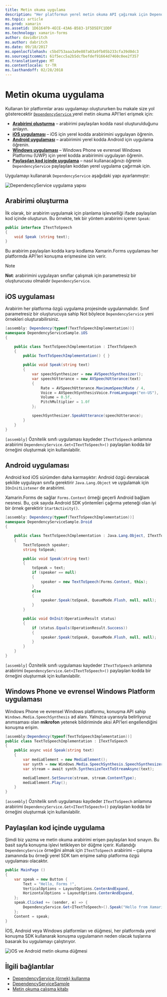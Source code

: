 ```yaml
---
title: Metin okuma uygulama
description: "Her platformun yerel metin okuma API çağırmak için DependencyService kullanın"
ms.topic: article
ms.prod: xamarin
ms.assetid: 1D6164F9-4ECE-43A6-B583-1F5D5EFC1DDF
ms.technology: xamarin-forms
author: davidbritch
ms.author: dabritch
ms.date: 09/18/2017
ms.openlocfilehash: c5bd753aaa3a9e807a03a9fb05b233cfa39d0dc3
ms.sourcegitcommit: 61f5ecc5a2b5dcfbefdef91664d7460c0ee2f357
ms.translationtype: MT
ms.contentlocale: tr-TR
ms.lasthandoff: 02/28/2018
---
```

# <a name="implementing-text-to-speech"></a>Metin okuma uygulama

Kullanan bir platformlar arası uygulamayı oluştururken bu makale size yol gösterecektir [ `DependencyService` ](https://developer.xamarin.com/api/type/Xamarin.Forms.DependencyService/) yerel metin okuma API'leri erişmek için:

- **[Arabirimi oluşturma](#Creating_the_Interface)**  &ndash; arabirimi paylaşılan kodda nasıl oluşturulduğunu anlayın.
- **[iOS uygulaması](#iOS_Implementation)**  &ndash; iOS için yerel kodda arabirimini uygulayan öğrenin.
- **[Android uygulaması](#Android_Implementation)**  &ndash; arabirimini yerel kodda Android için uygulama öğrenin.
- **[Windows uygulaması](#WindowsImplementation)**  &ndash; Windows Phone ve evrensel Windows Platformu (UWP) için yerel kodda arabirimini uygulayan öğrenin.
- **[Paylaşılan kod içinde uygulama](#Implementing_in_Shared_Code)**  &ndash; nasıl kullanacağınızı öğrenin `DependencyService` paylaşılan koddan yerel uygulama çağırmak için.

Uygulamayı kullanarak `DependencyService` aşağıdaki yapı ayarlanmıştır:

![](text-to-speech-images/tts-diagram.png "DependencyService uygulama yapısı")

<a name="Creating_the_Interface" />

## <a name="creating-the-interface"></a>Arabirimi oluşturma

İlk olarak, bir arabirim uygulamak için planlama işlevselliği ifade paylaşılan kod içinde oluşturun. Bu örnekte, tek bir yöntem arabirimi içeren `Speak`:

```csharp
public interface ITextToSpeech
{
    void Speak (string text);
}
```

Bu arabirim paylaşılan kodda karşı kodlama Xamarin.Forms uygulaması her platformda API'leri konuşma erişmesine izin verir.

> [!NOTE]
> **Not**: arabirimini uygulayan sınıflar çalışmak için parametresiz bir oluşturucusu olmalıdır `DependencyService`.

<a name="iOS_Implementation" />

## <a name="ios-implementation"></a>iOS uygulaması

Arabirim her platforma özgü uygulama projesinde uygulanmalıdır. Sınıf parametresiz bir oluşturucuya sahip Not böylece `DependencyService` yeni örnekleri oluşturabilirsiniz.

```csharp
[assembly: Dependency(typeof(TextToSpeechImplementation))]
namespace DependencyServiceSample.iOS
{

    public class TextToSpeechImplementation : ITextToSpeech
    {
        public TextToSpeechImplementation() { }

        public void Speak(string text)
        {
            var speechSynthesizer = new AVSpeechSynthesizer();
            var speechUtterance = new AVSpeechUtterance(text)
            {
                Rate = AVSpeechUtterance.MaximumSpeechRate / 4,
                Voice = AVSpeechSynthesisVoice.FromLanguage("en-US"),
                Volume = 0.5f,
                PitchMultiplier = 1.0f
            };

            speechSynthesizer.SpeakUtterance(speechUtterance);
        }
    }
}
```

`[assembly]` Öznitelik sınıfı uygulaması kaydeder `ITextToSpeech` anlamına arabirimi `DependencyService.Get<ITextToSpeech>()` paylaşılan kodda bir örneğini oluşturmak için kullanılabilir.

<a name="Android_Implementation" />

## <a name="android-implementation"></a>Android uygulaması

Android kod iOS sürümden daha karmaşıktır: Android özgü devralacak şekilde uygulayan sınıfa gerektirir `Java.Lang.Object` ve uygulamak için `IOnInitListener` de arabirimi.

Xamarin.Forms de sağlar `Forms.Context` örneği geçerli Android bağlam nesnesi. Bu, çok sayıda Android SDK yöntemleri çağırma yeteneği olan iyi bir örnek gerektirir `StartActivity()`.

```csharp
[assembly: Dependency(typeof(TextToSpeechImplementation))]
namespace DependencyServiceSample.Droid
{

    public class TextToSpeechImplementation : Java.Lang.Object, ITextToSpeech, TextToSpeech.IOnInitListener
    {
        TextToSpeech speaker;
        string toSpeak;

        public void Speak(string text)
        {
            toSpeak = text;
            if (speaker == null)
            {
                speaker = new TextToSpeech(Forms.Context, this);
            }
            else
            {
                speaker.Speak(toSpeak, QueueMode.Flush, null, null);
            }
        }

        public void OnInit(OperationResult status)
        {
            if (status.Equals(OperationResult.Success))
            {
                speaker.Speak(toSpeak, QueueMode.Flush, null, null);
            }
        }
    }
}
```

`[assembly]` Öznitelik sınıfı uygulaması kaydeder `ITextToSpeech` anlamına arabirimi `DependencyService.Get<ITextToSpeech>()` paylaşılan kodda bir örneğini oluşturmak için kullanılabilir.

<a name="WindowsImplementation" />

## <a name="windows-phone-and-universal-windows-platform-implementation"></a>Windows Phone ve evrensel Windows Platform uygulaması

Windows Phone ve evrensel Windows platformu, konuşma API sahip `Windows.Media.SpeechSynthesis` ad alanı. Yalnızca uyarısıyla belirliyoruz anımsaması olan **mikrofon** yetenek bildiriminde aksi API'leri engellendiğini konuşma erişim.

```csharp
[assembly:Dependency(typeof(TextToSpeechImplementation))]
public class TextToSpeechImplementation : ITextToSpeech
{
    public async void Speak(string text)
    {
        var mediaElement = new MediaElement();
        var synth = new Windows.Media.SpeechSynthesis.SpeechSynthesizer();
        var stream = await synth.SynthesizeTextToStreamAsync(text);

        mediaElement.SetSource(stream, stream.ContentType);
        mediaElement.Play();
    }
}
```

`[assembly]` Öznitelik sınıfı uygulaması kaydeder `ITextToSpeech` anlamına arabirimi `DependencyService.Get<ITextToSpeech>()` paylaşılan kodda bir örneğini oluşturmak için kullanılabilir.

<a name="Implementing_in_Shared_Code" />

## <a name="implementing-in-shared-code"></a>Paylaşılan kod içinde uygulama

Şimdi biz yazma ve metin okuma arabirimi erişen paylaşılan kod sınayın. Bu basit sayfa konuşma işlevi tetikleyen bir düğme içerir. Kullandığı `DependencyService` örneğini almak için `ITextToSpeech` arabirimi &ndash; çalışma zamanında bu örneği yerel SDK tam erişime sahip platforma özgü uygulaması olacaktır.

```csharp
public MainPage ()
{
    var speak = new Button {
        Text = "Hello, Forms !",
        VerticalOptions = LayoutOptions.CenterAndExpand,
        HorizontalOptions = LayoutOptions.CenterAndExpand,
    };
    speak.Clicked += (sender, e) => {
        DependencyService.Get<ITextToSpeech>().Speak("Hello from Xamarin Forms");
    };
    Content = speak;
}
```

İOS, Android veya Windows platformları ve düğmesi, her platformda yerel konuşma SDK kullanarak konuşma uygulamanın neden olacak tuşlarına basarak bu uygulamayı çalıştırıyor.

 ![iOS ve Android metin okuma düğmesi](text-to-speech-images/running.png "metin okuma örnek")


## <a name="related-links"></a>İlgili bağlantılar

- [DependencyService (örnek) kullanma](https://developer.xamarin.com/samples/xamarin-forms/UsingDependencyService/)
- [DependencyServiceSample](https://developer.xamarin.com/samples/xamarin-forms/DependencyService/DependencyServiceSample/)
- [Metin okuma çalışma kitabı](https://developer.xamarin.com/workbooks/xamarin-forms/application-fundamentals/text-to-speech/text-to-speech.workbook)
